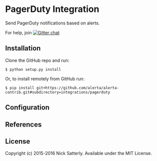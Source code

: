 PagerDuty Integration
=====================

Send PagerDuty notifications based on alerts.

For help, join [![Gitter chat](https://badges.gitter.im/alerta/chat.png)](https://gitter.im/alerta/chat)

Installation
------------

Clone the GitHub repo and run:

    $ python setup.py install

Or, to install remotely from GitHub run:

    $ pip install git+https://github.com/alerta/alerta-contrib.git#subdirectory=integrations/pagerduty

Configuration
-------------


References
----------

License
-------

Copyright (c) 2015-2016 Nick Satterly. Available under the MIT License.
